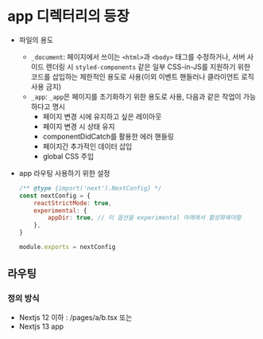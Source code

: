 # app 디렉터리의 등장

- 파일의 용도

    - `_document`: 페이지에서 쓰이는 `<html>`과 `<body>` 태그를 수정하거나, 서버 사이드 렌더링 시 `styled-components` 같은 일부 CSS-in-JS를 지원하기 위한 코드를 삽입하는 제한적인 용도로 사용(이외 이벤트 핸들러나 클라이언트 로직 사용 금지)
    - `_app`: `_app`은 페이지를 초기화하기 위한 용도로 사용, 다음과 같은 작업이 가능하다고 명시
        - 페이지 변경 시에 유지하고 싶은 레이아웃
        - 페이지 변경 시 상태 유지
        - componentDidCatch를 활용한 에러 핸들링
        - 페이지간 추가적인 데이터 삽입
        - global CSS 주입

- app 라우팅 사용하기 위한 설정
    ```js
    /** @type {import('next').NextConfig} */
    const nextConfig = {
        reactStrictMode: true,
        experimental: {
            appDir: true, // 이 옵션을 experimental 아래에서 활성화해야함
        },
    }

    module.exports = nextConfig
    ```

## 라우팅
### 정의 방식
- Nextjs 12 이하 : /pages/a/b.tsx 또는
- Nextjs 13 app
